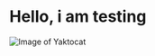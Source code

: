 # <h1> Hello, i am testing</h1>
![Image of Yaktocat](https://octodex.github.com/images/yaktocat.png)

